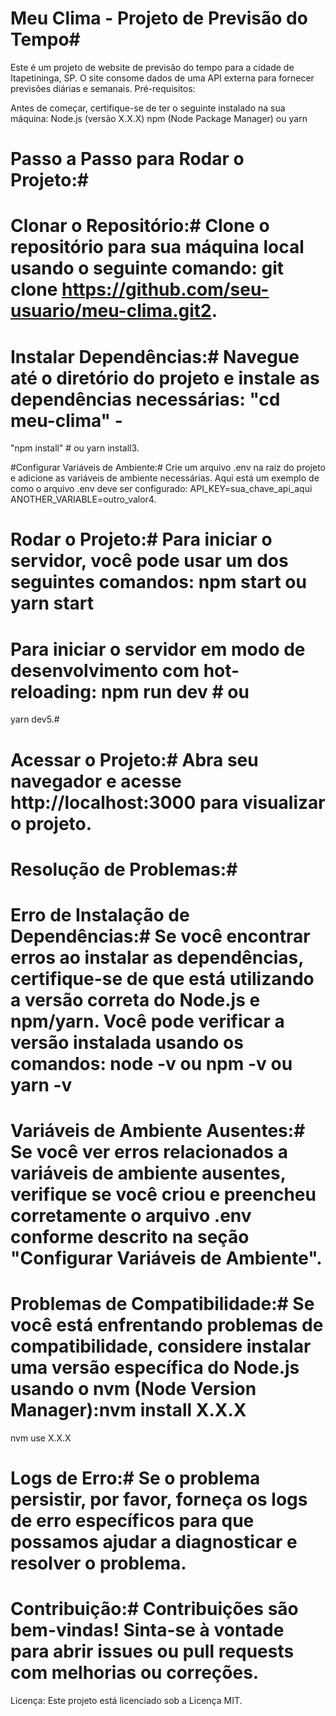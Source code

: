 # Meu Clima - Projeto de Previsão do Tempo#

Este é um projeto de website de previsão do tempo para a cidade de Itapetininga, SP. O site consome dados de uma API externa para fornecer previsões diárias e semanais. Pré-requisitos:

Antes de começar, certifique-se de ter o seguinte instalado na sua máquina: Node.js (versão X.X.X) npm (Node Package Manager) ou yarn

# Passo a Passo para Rodar o Projeto:#

# Clonar o Repositório:# Clone o repositório para sua máquina local usando o seguinte comando: git clone https://github.com/seu-usuario/meu-clima.git2. 

# Instalar Dependências:# Navegue até o diretório do projeto e instale as dependências necessárias: "cd meu-clima" - 
"npm install" # ou yarn install3. 

#Configurar Variáveis de Ambiente:# Crie um arquivo .env na raiz do projeto e adicione as variáveis de ambiente necessárias. Aqui está um exemplo de como o arquivo .env deve ser configurado: API_KEY=sua_chave_api_aqui
ANOTHER_VARIABLE=outro_valor4. 

# Rodar o Projeto:# Para iniciar o servidor, você pode usar um dos seguintes comandos: npm start ou yarn start

# Para iniciar o servidor em modo de desenvolvimento com hot-reloading: npm run dev # ou
yarn dev5.#

# Acessar o Projeto:# Abra seu navegador e acesse http://localhost:3000 para visualizar o projeto.

# Resolução de Problemas:#

# Erro de Instalação de Dependências:# Se você encontrar erros ao instalar as dependências, certifique-se de que está utilizando a versão correta do Node.js e npm/yarn. Você pode verificar a versão instalada usando os comandos: node -v ou npm -v ou yarn -v

# Variáveis de Ambiente Ausentes:# Se você ver erros relacionados a variáveis de ambiente ausentes, verifique se você criou e preencheu corretamente o arquivo .env conforme descrito na seção "Configurar Variáveis de Ambiente".

# Problemas de Compatibilidade:# Se você está enfrentando problemas de compatibilidade, considere instalar uma versão específica do Node.js usando o nvm (Node Version Manager):nvm install X.X.X
nvm use X.X.X

# Logs de Erro:# Se o problema persistir, por favor, forneça os logs de erro específicos para que possamos ajudar a diagnosticar e resolver o problema.

# Contribuição:# Contribuições são bem-vindas! Sinta-se à vontade para abrir issues ou pull requests com melhorias ou correções.

Licença: Este projeto está licenciado sob a Licença MIT.
